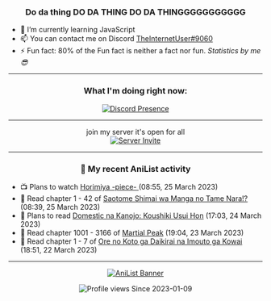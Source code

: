 <div align="center">

### Do da thing DO DA THING DO DA THINGGGGGGGGGGG
</div>

- 🌱 I’m currently learning JavaScript
- 📫 You can contact me on Discord [TheInternetUser#9060](https://discord.com/users/534117072796385300)
- ⚡ Fun fact: 80% of the Fun fact is neither a fact nor fun. _Statistics by me 😎_
<hr>

<div align="center">

### What I'm doing right now:
[![Discord Presence](https://lanyard.cnrad.dev/api/534117072796385300)](https://discord.com/users/534117072796385300)
<hr>

join my server it's open for all <br>
[![Server Invite](https://invidget.switchblade.xyz/bfYgVHxrSs)](https://discord.gg/bfYgVHxrSs)

<hr>
  
### 🌸 My recent AniList activity

</div>

<!-- ANILIST_ACTIVITY:start -->

-   📺 Plans to watch [Horimiya -piece- ](https://anilist.co/anime/163132) (08:55, 25 March 2023)
-   📖 Read chapter 1 - 42 of [Saotome Shimai wa Manga no Tame Nara!?](https://anilist.co/manga/103621) (08:39, 25 March 2023)
-   📖 Plans to read [Domestic na Kanojo: Koushiki Usui Hon](https://anilist.co/manga/163094) (17:03, 24 March 2023)
-   📖 Read chapter 1001 - 3166 of [Martial Peak](https://anilist.co/manga/104494) (19:04, 23 March 2023)
-   📖 Read chapter 1 - 7 of [Ore no Koto ga Daikirai na Imouto ga Kowai](https://anilist.co/manga/159020) (18:51, 22 March 2023)

<!-- ANILIST_ACTIVITY:end -->
<hr>

<div align="center">

[![AniList Banner](https://img.anili.st/User/929966)](https://anilist.co/user/TheInternetUser)

![Profile views](https://gpvc.arturio.dev/TheInternetUse7) Since 2023-01-09

</div>
